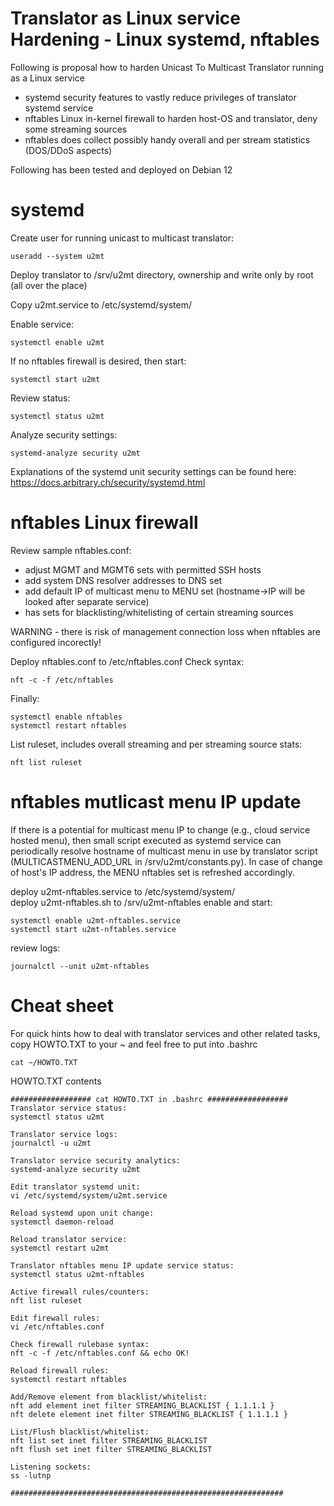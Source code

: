 # Translator as Linux service Hardening - Linux systemd, nftables
Following is proposal how to harden Unicast To Multicast Translator running as a Linux service 
- systemd security features to vastly reduce privileges of translator systemd service 
- nftables Linux in-kernel firewall to harden host-OS and translator, deny some streaming sources
- nftables does collect possibly handy overall and per stream statistics (DOS/DDoS aspects)

Following has been tested and deployed on Debian 12
# systemd 
Create user for running unicast to multicast translator:
```
useradd --system u2mt
```

Deploy translator to /srv/u2mt directory, ownership and write only by root (all over the place)

Copy u2mt.service to /etc/systemd/system/

Enable service:
```
systemctl enable u2mt
```
If no nftables firewall is desired, then start:
```
systemctl start u2mt
```
Review status:
```
systemctl status u2mt
```
Analyze security settings:
```
systemd-analyze security u2mt
```
Explanations of the systemd unit security settings can be found here: https://docs.arbitrary.ch/security/systemd.html

# nftables Linux firewall
Review sample nftables.conf:
- adjust MGMT and MGMT6 sets with permitted SSH hosts
- add system DNS resolver addresses to DNS set
- add default IP of multicast menu to MENU set (hostname->IP will be looked after separate service)
- has sets for blacklisting/whitelisting of certain streaming sources 

WARNING - there is risk of management connection loss when nftables are configured incorectly! 

Deploy nftables.conf to /etc/nftables.conf
Check syntax:
```
nft -c -f /etc/nftables
```
Finally:
```
systemctl enable nftables
systemctl restart nftables
```
List ruleset, includes overall streaming and per streaming source stats:
```
nft list ruleset
```

# nftables mutlicast menu IP update
If there is a potential for multicast menu IP to change (e.g., cloud service hosted menu), then small script executed as systemd service can periodically resolve hostname of multicast menu in use by translator script (MULTICASTMENU_ADD_URL in /srv/u2mt/constants.py). In case of change of host's IP address, the MENU nftables set is refreshed accordingly.

deploy u2mt-nftables.service to /etc/systemd/system/\
deploy u2mt-nftables.sh to /srv/u2mt-nftables
enable and start:
```
systemctl enable u2mt-nftables.service
systemctl start u2mt-nftables.service
```
review logs:
```
journalctl --unit u2mt-nftables
```

# Cheat sheet
For quick hints how to deal with translator services and other related tasks, copy HOWTO.TXT to your ~ and feel free to put into .bashrc
```
cat ~/HOWTO.TXT
```

HOWTO.TXT contents
```
################## cat HOWTO.TXT in .bashrc ##################
Translator service status:
systemctl status u2mt

Translator service logs:
journalctl -u u2mt 

Translator service security analytics:
systemd-analyze security u2mt

Edit translator systemd unit:
vi /etc/systemd/system/u2mt.service

Reload systemd upon unit change:
systemctl daemon-reload

Reload translator service:
systemctl restart u2mt

Translator nftables menu IP update service status:
systemctl status u2mt-nftables

Active firewall rules/counters:
nft list ruleset

Edit firewall rules:
vi /etc/nftables.conf

Check firewall rulebase syntax:
nft -c -f /etc/nftables.conf && echo OK!

Reload firewall rules:
systemctl restart nftables

Add/Remove element from blacklist/whitelist:
nft add element inet filter STREAMING_BLACKLIST { 1.1.1.1 }
nft delete element inet filter STREAMING_BLACKLIST { 1.1.1.1 }

List/Flush blacklist/whitelist:
nft list set inet filter STREAMING_BLACKLIST
nft flush set inet filter STREAMING_BLACKLIST

Listening sockets:
ss -lutnp

#############################################################
```

